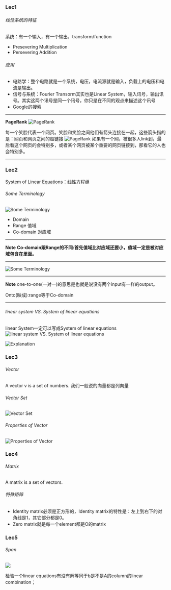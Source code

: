 ### Lec1

###### 线性系统的特征

系统：有一个输入，有一个输出，transform/function

* Presevering Multiplication
* Persevering Addition

###### 应用
* 电路学：整个电路就是一个系统，电压，电流源就是输入，负载上的电压和电流是输出。
* 信号与系统：Fourier Transorm其实也是Linear System，输入讯号，输出讯号。其实这两个讯号是同一个讯号，你只是在不同的观点来描述这个讯号
* Google的搜索
  
---
**PageRank**
![PageRank](./Images/1.png)

每一个笑脸代表一个网页。笑脸和笑脸之间他们有箭头连接在一起，这些箭头指的是：网页和网页之间的超链接
![PageRank](./Images/2.png)
如果有一个网，被很多人link到，最后看这个网页的会特别多，或者某个网页被某个重要的网页链接到，那看它的人也会特别多。

---

### Lec2
 
System of Linear Equations：线性方程组

###### Some Terminology
![Some Terminology](./Images/3.png)
* Domain
* Range 值域
* Co-domain 对应域

---

**Note**
**Co-domain跟Range的不同:首先值域比对应域还要小，值域一定是被对应域包含在里面。**

---


![Some Terminology](./Images/4.png)

---

**Note**
one-to-one(一对一)的意思是也就是说没有两个input有一样的output。

Onto(映成):range等于Co-domain

---


###### linear system VS. System of linear equations

linear System一定可以写成System of linear equations
![linear system VS. System of linear equations](./Images/5.png)

![Explanation](./Images/6.png)


### Lec3

###### Vector
A vector v is a set of numbers.
我们一般说的向量都是列向量

###### Vector Set

![Vector Set](./Images/7.png)

###### Properties of Vector
![Properties of Vector](./Images/8.png)


### Lec4

###### Matrix
A matrix is a set of vectors.

###### 特殊矩阵
* Identity matrix必须是正方形的，Identity matrix的特性是：左上到右下的对角线是1，其它部分都是0。
* Zero matrix就是每一个element都是O的matrix


### Lec5

###### Span
![](./Images/9.png)

检验一个linear equations有没有解等同于b是不是A的column的linear combination；